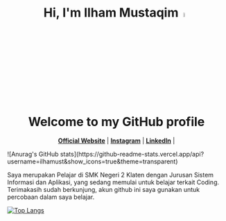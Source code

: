 <h1 align="center">Hi, I'm Ilham Mustaqim<a><img src="https://media.giphy.com/media/hvRJCLFzcasrR4ia7z/giphy.gif" width="5%"></a></h1>
<h1 align="center">Welcome to my GitHub profile</h1>

<p align="center">
  <strong><a href="https://www.google.com">Official Website</a></strong> |
  <strong><a href="https://instagram.com/_ilhammust">Instagram</a></strong> |
  <strong><a href="https://www.linkedin.com/in/">LinkedIn</a></strong> |
</p>

<p aligen="center">
  ![Anurag's GitHub stats](https://github-readme-stats.vercel.app/api?username=ilhamust&show_icons=true&theme=transparent)
</p>


<p>Saya merupakan Pelajar di SMK Negeri 2 Klaten dengan Jurusan Sistem Informasi dan Aplikasi, yang sedang memulai untuk belajar terkait Coding.
Terimakasih sudah berkunjung, akun github ini saya gunakan untuk percobaan dalam saya belajar.</p>

[![Top Langs](https://github-readme-stats.vercel.app/api/top-langs/?username=ilhamust&layout=compact)](https://github.com/anuraghazra/github-readme-stats)


<!---
ilhamust/ilhamust is a ✨ special ✨ repository because its `README.md` (this file) appears on your GitHub profile.
You can click the Preview link to take a look at your changes.
--->
